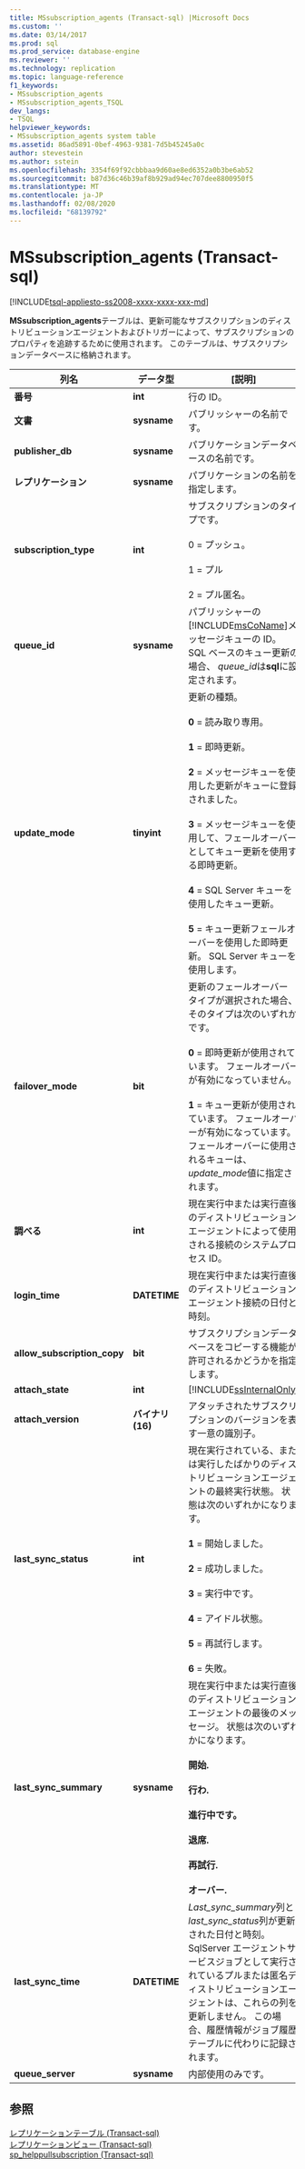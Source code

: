 ```yaml
---
title: MSsubscription_agents (Transact-sql) |Microsoft Docs
ms.custom: ''
ms.date: 03/14/2017
ms.prod: sql
ms.prod_service: database-engine
ms.reviewer: ''
ms.technology: replication
ms.topic: language-reference
f1_keywords:
- MSsubscription_agents
- MSsubscription_agents_TSQL
dev_langs:
- TSQL
helpviewer_keywords:
- MSsubscription_agents system table
ms.assetid: 86ad5891-0bef-4963-9381-7d5b45245a0c
author: stevestein
ms.author: sstein
ms.openlocfilehash: 3354f69f92cbbbaa9d60ae8ed6352a0b3be6ab52
ms.sourcegitcommit: b87d36c46b39af8b929ad94ec707dee8800950f5
ms.translationtype: MT
ms.contentlocale: ja-JP
ms.lasthandoff: 02/08/2020
ms.locfileid: "68139792"
---
```

# <a name="mssubscription_agents-transact-sql"></a>MSsubscription_agents (Transact-sql)
[!INCLUDE[tsql-appliesto-ss2008-xxxx-xxxx-xxx-md](../../includes/tsql-appliesto-ss2008-xxxx-xxxx-xxx-md.md)]

  **MSsubscription_agents**テーブルは、更新可能なサブスクリプションのディストリビューションエージェントおよびトリガーによって、サブスクリプションのプロパティを追跡するために使用されます。 このテーブルは、サブスクリプションデータベースに格納されます。  
  
|列名|データ型|[説明]|  
|-----------------|---------------|-----------------|  
|**番号**|**int**|行の ID。|  
|**文書**|**sysname**|パブリッシャーの名前です。|  
|**publisher_db**|**sysname**|パブリケーションデータベースの名前です。|  
|**レプリケーション**|**sysname**|パブリケーションの名前を指定します。|  
|**subscription_type**|**int**|サブスクリプションのタイプです。<br /><br /> 0 = プッシュ。<br /><br /> 1 = プル<br /><br /> 2 = プル匿名。|  
|**queue_id**|**sysname**|パブリッシャーの[!INCLUDE[msCoName](../../includes/msconame-md.md)]メッセージキューの ID。 SQL ベースのキュー更新の場合、 *queue_id*は**sql**に設定されます。|  
|**update_mode**|**tinyint**|更新の種類。<br /><br /> **0** = 読み取り専用。<br /><br /> **1** = 即時更新。<br /><br /> **2** = メッセージキューを使用した更新がキューに登録されました。<br /><br /> **3** = メッセージキューを使用して、フェールオーバーとしてキュー更新を使用する即時更新。<br /><br /> **4** = SQL Server キューを使用したキュー更新。<br /><br /> **5** = キュー更新フェールオーバーを使用した即時更新。 SQL Server キューを使用します。|  
|**failover_mode**|**bit**|更新のフェールオーバー タイプが選択された場合、そのタイプは次のいずれかです。<br /><br /> **0** = 即時更新が使用されています。 フェールオーバーが有効になっていません。<br /><br /> **1** = キュー更新が使用されています。 フェールオーバーが有効になっています。 フェールオーバーに使用されるキューは、 *update_mode*値に指定されます。|  
|**調べる**|**int**|現在実行中または実行直後のディストリビューションエージェントによって使用される接続のシステムプロセス ID。|  
|**login_time**|**DATETIME**|現在実行中または実行直後のディストリビューションエージェント接続の日付と時刻。|  
|**allow_subscription_copy**|**bit**|サブスクリプションデータベースをコピーする機能が許可されるかどうかを指定します。|  
|**attach_state**|**int**|[!INCLUDE[ssInternalOnly](../../includes/ssinternalonly-md.md)]|  
|**attach_version**|**バイナリ (16)**|アタッチされたサブスクリプションのバージョンを表す一意の識別子。|  
|**last_sync_status**|**int**|現在実行されている、または実行したばかりのディストリビューションエージェントの最終実行状態。 状態は次のいずれかになります。<br /><br /> **1** = 開始しました。<br /><br /> **2** = 成功しました。<br /><br /> **3** = 実行中です。<br /><br /> **4** = アイドル状態。<br /><br /> **5** = 再試行します。<br /><br /> **6** = 失敗。|  
|**last_sync_summary**|**sysname**|現在実行中または実行直後のディストリビューションエージェントの最後のメッセージ。 状態は次のいずれかになります。<br /><br /> **開始.**<br /><br /> **行わ.**<br /><br /> **進行中です。**<br /><br /> **退席.**<br /><br /> **再試行.**<br /><br /> **オーバー.**|  
|**last_sync_time**|**DATETIME**|*Last_sync_summary*列と*last_sync_status*列が更新された日付と時刻。 SqlServer エージェントサービスジョブとして実行されているプルまたは匿名ディストリビューションエージェントは、これらの列を更新しません。 この場合、履歴情報がジョブ履歴テーブルに代わりに記録されます。|  
|**queue_server**|**sysname**|内部使用のみです。|  
  
## <a name="see-also"></a>参照  
 [レプリケーションテーブル &#40;Transact-sql&#41;](../../relational-databases/system-tables/replication-tables-transact-sql.md)   
 [レプリケーションビュー &#40;Transact-sql&#41;](../../relational-databases/system-views/replication-views-transact-sql.md)   
 [sp_helppullsubscription &#40;Transact-sql&#41;](../../relational-databases/system-stored-procedures/sp-helppullsubscription-transact-sql.md)  
  
  
